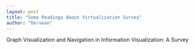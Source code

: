 ```yaml
---
layout: post
title: "Some Readings About Virtualization Survey"
author: "Dervean"
---
```


Graph Visualization and Navigation in Information Visualization: A Survey

